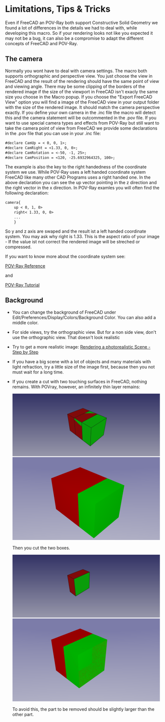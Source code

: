 # Limitations, Tips & Tricks

Even if FreeCAD an POV-Ray both support Constructive Solid Geometry we found a lot of differences in the details we had to deal with, while developing this macro.
So if your rendering looks not like you expected it may not be a bug, it can also be a compromise to adapt the different concepts of FreeCAD and POV-Ray.

## The camera

Normally you wont have to deal with camera settings. The macro both supports orthographic and perspective view. You just choose the view in FreeCAD and the result of the rendering should have the same point of view and viewing angle. There may be some clipping of the borders of the rendered image if the size of the viewport in FreeCAD isn't exacly the same size you choose in the Macro popup. If you choose the "Export FreeCAD View" option you will find a image of the FreeCAD view in your output folder with the size of the rendered image. It should match the camera perspective exactly.
If you define your own camera in the .inc file the macro will detect this and the camera statement will be outcommented in the .pov file. If you want to use special camera types and effects from POV-Ray but still want to take the camera point of view from FreeCAD we provide some declarations in the .pov file that you can use in your .inc file:
```
#declare CamUp = < 0, 0, 1>;
#declare CamRight = <1.33, 0, 0>;
#declare CamRotation = <-50, -1, 25>;
#declare CamPosition = <120, -25.6932964325, 100>;
```
The example is also the key to the right handedness of the coordinate system we use. While POV-Ray uses a left handed coordinate system FreeCAD like many other CAD Programs uses a right handed one. In the above declaration you can see the up vector pointing in the z direction and the right vector in the x direction. In POV-Ray examles you will often find the following declaration:
```
camera{
    up < 0, 1, 0>
    right< 1.33, 0, 0>
    ...
    }
```
So y and z axis are swaped and the result ist a left handed coordinate system.
You may ask why right is 1.33. This is the aspect ratio of your image - If the value ist not correct the rendered image will be streched or compressed.

If you want to know more about the coordinate system see:

[POV-Ray Reference](http://www.povray.org/documentation/3.7.0/r3_4.html#r3_4_2_1_7)

and

[POV-Ray Tutorial](http://www.povray.org/documentation/3.7.0/t2_2.html#t2_2_1_1)

## Background


* You can change the background of FreeCAD under Edit/Preferences/Display/Colors/Background Color. You can also add a middle color.
* For side views, try the orthographic view. But for a non side view, don't use the orthographic view. That doesn't look realistic
* Try to get a more realistic image: [Rendering a photorealistic Scene - Step by Step](realistic.md)
* If you have a big scene with a lot of objects and many materials with light refraction, try a little size of the image first, because then you not must wait for a long time.
* If you create a cut with two touching surfaces in FreeCAD, nothing remains. With POVray, however, an infinitely thin layer remains:

  ![FreeCAD before cutting](img/tipsAndTricks/01_FC.png "FreeCAD before cutting")
  ![POVray before cutting](img/tipsAndTricks/01_PR.png "POVray before cutting")

  Then you cut the two boxes.

  ![FreeCAD after cutting](img/tipsAndTricks/02_FC.png "FreeCAD after cutting")
  ![POVray after cutting](img/tipsAndTricks/02_PR.png "POVray after cutting")

  To avoid this, the part to be removed should be slightly larger than the other part.
